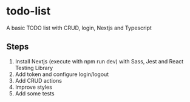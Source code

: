 # todo-list
A basic TODO list with CRUD, login, Nextjs and Typescript

## Steps

1) Install Nextjs (execute with npm run dev) with Sass, Jest and React Testing Library
2) Add token and configure login/logout
3) Add CRUD actions
4) Improve styles
5) Add some tests